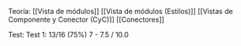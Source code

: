Teoría:
[[Vista de módulos]]
[[Vista de módulos  (Estilos)]]
[[Vistas de Componente y Conector (CyC)]]
[[Conectores]]

Test:
Test 1: 13/16 (75%) 7 - 7.5 / 10.0